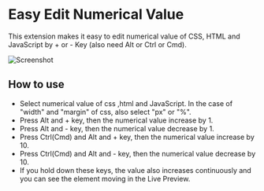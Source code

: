 # Easy Edit Numerical Value
This extension makes it easy to edit numerical value of CSS, HTML and JavaScript by + or - Key (also need Alt or Ctrl or Cmd).

![Screenshot](https://github.com/cruzworks/easy-edit-numerical-value/blob/master/screen-brackets-easy-edit-numerical-value.gif?raw=true)

## How to use
* Select numerical value of css ,html and JavaScript.  In the case of "width" and "margin" of css, also select "px" or "%".
* Press Alt and + key, then the numerical value increase by 1.
* Press Alt and - key, then the numerical value decrease by 1.
* Press Ctrl(Cmd) and Alt and + key, then the numerical value increase by 10.
* Press Ctrl(Cmd) and Alt and - key, then the numerical value decrease by 10.
* If you hold down these keys, the value also increases continuously and you can see the element moving in the Live Preview.


